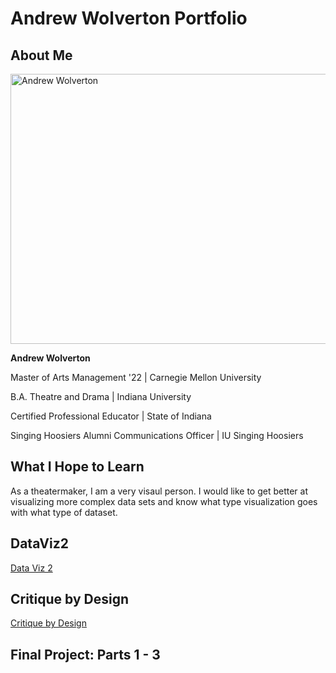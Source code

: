 # Andrew Wolverton Portfolio

## About Me
<img src="https://images.squarespace-cdn.com/content/v1/51d98be2e4b05a25fc200cbc/e4160e6a-9ff1-49ed-90e5-118d96b4a742/andrewheadshot.jpg" alt="Andrew Wolverton" width="576" height="432">

**Andrew Wolverton**



Master of Arts Management '22 | Carnegie Mellon University

B.A. Theatre and Drama | Indiana University

Certified Professional Educator | State of Indiana

Singing Hoosiers Alumni Communications Officer | IU Singing Hoosiers 

## What I Hope to Learn
As a theatermaker, I am a very visaul person. I would like to get better at visualizing more complex data sets and know what type visualization goes with what type of dataset.

## DataViz2
<a href="https://anwolver.github.io/portfolio/dataviz2" title="DataViz2"> Data Viz 2 </a>

## Critique by Design
<a href="https://anwolver.github.io/portfolio/critiquebydesign" title="Critique by Design"> Critique by Design </a>

## Final Project: Parts 1 - 3

